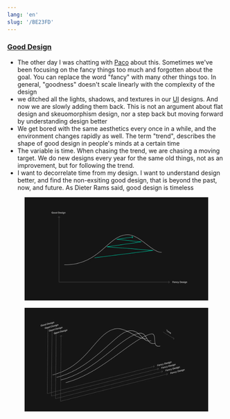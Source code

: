 ```yaml
---
lang: 'en'
slug: '/BE23FD'
---
```


### [Good Design](https://shud.in/posts/good-design)

- The other day I was chatting with [Paco](https://paco.me) about this. Sometimes we've been focusing on the fancy things too much and forgotten about the goal. You can replace the word "fancy" with many other things too. In general, "goodness" doesn't scale linearly with the complexity of the design
- we ditched all the lights, shadows, and textures in our [UI](./../.././docs/pages/UIUX.md) designs. And now we are slowly adding them back. This is not an argument about flat design and skeuomorphism design, nor a step back but moving forward by understanding design better
- We get bored with the same aesthetics every once in a while, and the environment changes rapidly as well. The term "trend", describes the shape of good design in people's minds at a certain time
- The variable is time. When chasing the trend, we are chasing a moving target. We do new designs every year for the same old things, not as an improvement, but for following the trend.
- I want to decorrelate time from my design. I want to understand design better, and find the non-exsiting good design, that is beyond the past, now, and future. As Dieter Rams said, good design is timeless


<figure>

![E1AF2F.png](./../.././docs/assets/E1AF2F.png)


</figure>

<figure>

![CCC92A.png](./../.././docs/assets/CCC92A.png)


</figure>

<head>
  <html lang="en-US"/>
</head>
